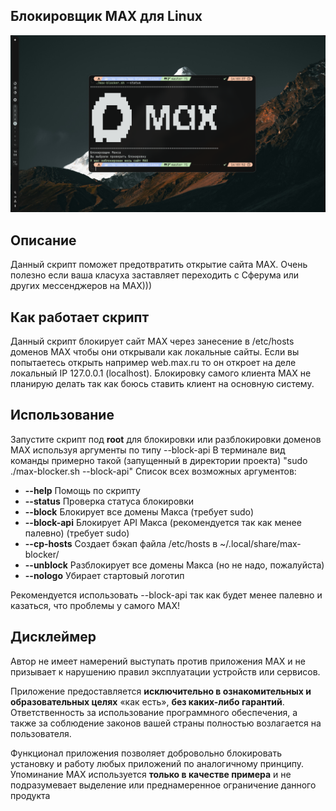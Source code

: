## Блокировщик MAX для Linux

![preview](pictures/screenshot.png)
## Описание

Данный скрипт поможет предотвратить открытие сайта MAX.
Очень полезно если ваша класуха заставляет переходить с Сферума или других мессенджеров на MAX)))

## Как работает скрипт

Данный скрипт блокирует сайт MAX через занесение в /etc/hosts доменов MAX чтобы они открывали как локальные сайты.
Если вы попытаетесь открыть например web.max.ru то он откроет на деле локальный IP 127.0.0.1 (localhost).
Блокировку самого клиента MAX не планирую делать так как боюсь ставить клиент на основную систему.
## Использование

Запустите скрипт под **root** для блокировки или разблокировки доменов MAX используя аргументы по типу --block-api
В терминале вид команды примерно такой (запущенный в директории проекта) "sudo ./max-blocker.sh --block-api"
Список всех возможных аргументов:
- **--help**      Помощь по скрипту
- **--status**    Проверка статуса блокировки
- **--block**     Блокирует все домены Макса (требует sudo)
- **--block-api** Блокирует API Макса (рекомендуется так как менее палевно) (требует sudo)
- **--cp-hosts**  Создает бэкап файла /etc/hosts в ~/.local/share/max-blocker/
- **--unblock**   Разблокирует все домены Макса (но не надо, пожалуйста)
- **--nologo**    Убирает стартовый логотип

Рекомендуется использовать --block-api так как будет менее палевно и казаться, что проблемы у самого MAX!
## Дисклеймер

Автор не имеет намерений выступать против приложения MAX и не призывает к нарушению правил эксплуатации устройств или сервисов.  

Приложение предоставляется **исключительно в ознакомительных и образовательных целях** «как есть», **без каких-либо гарантий**.  
Ответственность за использование программного обеспечения, а также за соблюдение законов вашей страны полностью возлагается на пользователя.  

Функционал приложения позволяет добровольно блокировать установку и работу любых приложений по аналогичному принципу.  
Упоминание MAX используется **только в качестве примера** и не подразумевает выделение или преднамеренное ограничение данного продукта
